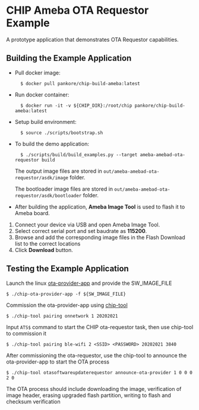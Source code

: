 # CHIP Ameba OTA Requestor Example

A prototype application that demonstrates OTA Requestor capabilities.

## Building the Example Application

-   Pull docker image:

          $ docker pull pankore/chip-build-ameba:latest

-   Run docker container:

          $ docker run -it -v ${CHIP_DIR}:/root/chip pankore/chip-build-ameba:latest

-   Setup build environment:

          $ source ./scripts/bootstrap.sh

-   To build the demo application:

          $ ./scripts/build/build_examples.py --target ameba-amebad-ota-requestor build

    The output image files are stored in
    `out/ameba-amebad-ota-requestor/asdk/image` folder.

    The bootloader image files are stored in
    `out/ameba-amebad-ota-requestor/asdk/bootloader` folder.

-   After building the application, **Ameba Image Tool** is used to flash it to
    Ameba board.

1. Connect your device via USB and open Ameba Image Tool.
2. Select correct serial port and set baudrate as **115200**.
3. Browse and add the corresponding image files in the Flash Download list to
   the correct locations
4. Click **Download** button.

## Testing the Example Application

Launch the linux [ota-provider-app](../../ota-provider-app/linux) and provide
the SW_IMAGE_FILE

    $ ./chip-ota-provider-app -f ${SW_IMAGE_FILE}

Commission the ota-provider-app using
[chip-tool](https://github.com/project-chip/connectedhomeip/tree/master/examples/chip-tool)

    $ ./chip-tool pairing onnetwork 1 20202021

Input `ATS$` command to start the CHIP ota-requestor task, then use chip-tool to
commission it

    $ ./chip-tool pairing ble-wifi 2 <SSID> <PASSWORD> 20202021 3840

After commissioning the ota-requestor, use the chip-tool to announce the
ota-provider-app to start the OTA process

    $ ./chip-tool otasoftwareupdaterequestor announce-ota-provider 1 0 0 0 2 0

The OTA process should include downloading the image, verification of image
header, erasing upgraded flash partition, writing to flash and checksum
verification

